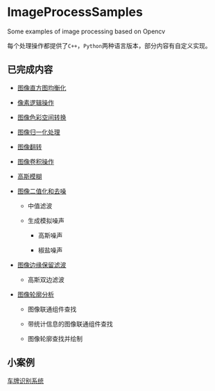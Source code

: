 # ImageProcessSamples    

Some examples of image processing based on Opencv    

每个处理操作都提供了`C++`，`Python`两种语言版本，部分内容有自定义实现。      



## 已完成内容    

* [图像直方图均衡化](./Histogram/README.md)       

* [像素逻辑操作](./LogicalOperation/README.md)     

* [图像色彩空间转换](./CvtColorSpace/README.md)           

* [图像归一化处理](./Normalize/README.md)         

* [图像翻转]()   

* [图像卷积操作](./Convolution/README.md)     

* [高斯模糊](./GuassianBlur/README.md)     

* [图像二值化和去噪](./BinarizationAndDenoising/README.md)    

    * 中值滤波    

    * 生成模拟噪声     

        * 高斯噪声   

        * 椒盐噪声      

* [图像边缘保留滤波](./EdgeReservedFilter/README.md)   
    * 高斯双边滤波     

* [图像轮廓分析](./ContourAnalysis/README.md)  

    * 图像联通组件查找     

    * 带统计信息的图像联通组件查找   

    * 图像轮廓查找并绘制    



## 小案例        

[车牌识别系统](./recognizeCar/README.md)


